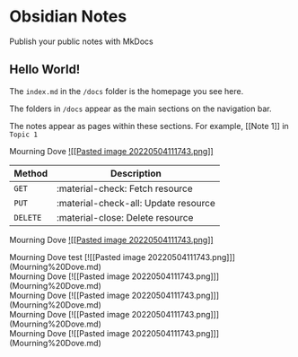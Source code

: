 # Obsidian Notes

Publish your public notes with MkDocs

## Hello World!

The `index.md` in the `/docs` folder is the homepage you see here.

The folders in `/docs` appear as the main sections on the navigation bar.

The notes appear as pages within these sections. For example, [[Note 1]] in `Topic 1`


Mourning Dove
[![[Pasted image 20220504111743.png]]](Mourning%20Dove.md)

| Method      | Description                          |
| ----------- | ------------------------------------ |
| `GET`       | :material-check:     Fetch resource  |
| `PUT`       | :material-check-all: Update resource |
| `DELETE`    | :material-close:     Delete resource |


<div class="card" markdown>

Mourning Dove
[![[Pasted image 20220504111743.png]]](Mourning%20Dove.md)

</div>

<div class="column" markdown>
    <div class="card" markdown>
Mourning Dove test
[![[Pasted image 20220504111743.png]]](Mourning%20Dove.md)
	</div>
</div>

<div class="row" markdown>
  <div class="column" markdown>
    <div class="card" markdown>
Mourning Dove
[![[Pasted image 20220504111743.png]]](Mourning%20Dove.md)
    </div>
  </div>

  <div class="column" markdown>
    <div class="card" markdown>
Mourning Dove
[![[Pasted image 20220504111743.png]]](Mourning%20Dove.md)
    </div>
  </div>
  
  <div class="column" markdown>
    <div class="card" markdown>
Mourning Dove
[![[Pasted image 20220504111743.png]]](Mourning%20Dove.md)
    </div>
  </div>
  
  <div class="column" markdown>
    <div class="card" markdown>
Mourning Dove
[![[Pasted image 20220504111743.png]]](Mourning%20Dove.md)
    </div>
  </div>
</div>